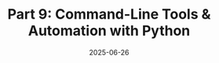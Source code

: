 ---
title: "Part 9: Command-Line Tools & Automation with Python"
date: 2025-06-26
description: "Build command-line interfaces with argparse, create installable CLI tools, automate file operations, control GUI applications, and develop practical automation projects."
tags: ["python", "cli", "argparse", "automation", "pyautogui", "os", "shutil", "scripting"]
categories: ["Python Series"]
series: ["Python Mastery"]
series_order: 9
showToc: true
TocOpen: false
draft: false
weight: 9
cover:
    image: "images/python-series/part9-cover.jpg"
    alt: "Python Automation"
    caption: "Building command-line tools and automating tasks"
    relative: false
---